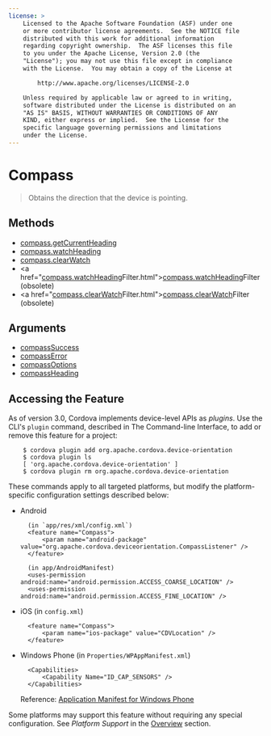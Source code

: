 ```yaml
---
license: >
    Licensed to the Apache Software Foundation (ASF) under one
    or more contributor license agreements.  See the NOTICE file
    distributed with this work for additional information
    regarding copyright ownership.  The ASF licenses this file
    to you under the Apache License, Version 2.0 (the
    "License"); you may not use this file except in compliance
    with the License.  You may obtain a copy of the License at

        http://www.apache.org/licenses/LICENSE-2.0

    Unless required by applicable law or agreed to in writing,
    software distributed under the License is distributed on an
    "AS IS" BASIS, WITHOUT WARRANTIES OR CONDITIONS OF ANY
    KIND, either express or implied.  See the License for the
    specific language governing permissions and limitations
    under the License.
---
```


# Compass

> Obtains the direction that the device is pointing.

## Methods

- <a href="compass.getCurrentHeading.html">compass.getCurrentHeading</a>
- <a href="compass.watchHeading.html">compass.watchHeading</a>
- <a href="compass.clearWatch.html">compass.clearWatch</a>
- <a href="<a href="compass.watchHeading.html">compass.watchHeading</a>Filter.html"><a href="compass.watchHeading.html">compass.watchHeading</a>Filter</a> (obsolete)
- <a href="<a href="compass.clearWatch.html">compass.clearWatch</a>Filter.html"><a href="compass.clearWatch.html">compass.clearWatch</a>Filter</a>   (obsolete)

## Arguments

- <a href="parameters/compassSuccess.html">compassSuccess</a>
- <a href="parameters/compassError.html">compassError</a>
- <a href="parameters/compassOptions.html">compassOptions</a>
- <a href="parameters/compassHeading.html">compassHeading</a>

## Accessing the Feature

As of version 3.0, Cordova implements device-level APIs as _plugins_.
Use the CLI's `plugin` command, described in The Command-line
Interface, to add or remove this feature for a project:

        $ cordova plugin add org.apache.cordova.device-orientation
        $ cordova plugin ls
        [ 'org.apache.cordova.device-orientation' ]
        $ cordova plugin rm org.apache.cordova.device-orientation

These commands apply to all targeted platforms, but modify the
platform-specific configuration settings described below:

* Android

        (in `app/res/xml/config.xml`)
        <feature name="Compass">
            <param name="android-package" value="org.apache.cordova.deviceorientation.CompassListener" />
        </feature>

        (in app/AndroidManifest)
        <uses-permission android:name="android.permission.ACCESS_COARSE_LOCATION" />
        <uses-permission android:name="android.permission.ACCESS_FINE_LOCATION" />

* iOS (in `config.xml`)

        <feature name="Compass">
            <param name="ios-package" value="CDVLocation" />
        </feature>

* Windows Phone (in `Properties/WPAppManifest.xml`)

        <Capabilities>
            <Capability Name="ID_CAP_SENSORS" />
        </Capabilities>

  Reference: [Application Manifest for Windows Phone](http://msdn.microsoft.com/en-us/library/ff769509%28v=vs.92%29.aspx)

Some platforms may support this feature without requiring any special
configuration.  See _Platform Support_ in the <a href="../../guide/overview/index.html">Overview</a> section.
